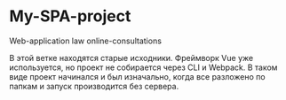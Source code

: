 # My-SPA-project
Web-application law online-consultations

В этой ветке находятся старые исходники. Фреймворк Vue уже используется, но проект не собирается через CLI и Webpack.
В таком виде проект начинался и был изначально, когда все разложено по папкам и запуск производится без сервера.
